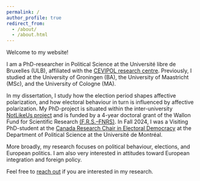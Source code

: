 ```yaml
---
permalink: /
author_profile: true
redirect_from: 
  - /about/
  - /about.html
---
```







Welcome to my website! 

I am a PhD-researcher in Political Science at the Université libre de Bruxelles (ULB), affiliated with the [CEVIPOL research centre](https://cevipol.phisoc.ulb.be/en/about). Previously, I studied at the University of Groningen (BA), the University of Maastricht (MSc), and the University of Cologne (MA).

In my dissertation, I study how the election period shapes affective polarization, and how electoral behaviour in turn is influenced by affective polarization. My PhD-project is situated within the inter-university [NotLikeUs project](https://notlikeus.be) and is funded by a 4-year doctoral grant of the Wallon Fund for Scientific Research [(F.R.S.–FNRS)](https://www.frs-fnrs.be/en/). In Fall 2024, I was a Visiting PhD-student at the [Canada Research Chair in Electoral Democracy](https://www.chairedemocratie.com) at the Department of Political Science at the Université de Montréal.

More broadly, my research focuses on political behaviour, elections, and European politics. I am also very interested in attitudes toward European integration and foreign policy. 

Feel free to [reach out](mailto:bjarn.eck@ulb.be) if you are interested in my research.
